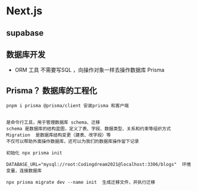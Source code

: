 # Next.js

## supabase

## 数据库开发
- ORM 工具
    不需要写SQL ，向操作对象一样去操作数据库
    Prisma
## Prisma？ 数据库的工程化
    pnpm i prisma @prisma/client 安装prisma 和客户端
    
    
    是命令行工具，用于管理数据库 schema、迁移
    schema 是数据库的结构蓝图，定义了表、字段、数据类型、关系和约束等组织方式
    Migration  是数据库结构变更（建表、改字段）等
    不仅可以帮助外面操作数据库，还可以为我们的数据库操作留下记录

    初始化 npx prisma init

    DATABASE_URL="mysql://root:Codingdream2021@localhost:3306/blogs"  环境变量，连接数据库

    npx prisma migrate dev --name init  生成迁移文件，并执行迁移